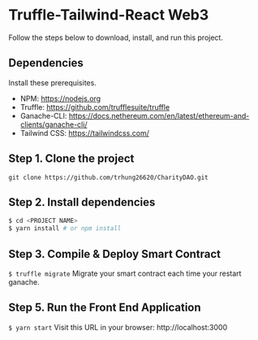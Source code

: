 
# Truffle-Tailwind-React Web3

Follow the steps below to download, install, and run this project.

## Dependencies
Install these prerequisites.
- NPM: https://nodejs.org
- Truffle: https://github.com/trufflesuite/truffle
- Ganache-CLI: https://docs.nethereum.com/en/latest/ethereum-and-clients/ganache-cli/
- Tailwind CSS: https://tailwindcss.com/


## Step 1. Clone the project
`git clone https://github.com/trhung26620/CharityDAO.git`

## Step 2. Install dependencies
```sh
$ cd <PROJECT NAME>
$ yarn install # or npm install
```

## Step 3. Compile & Deploy Smart Contract
`$ truffle migrate`
Migrate your smart contract each time your restart ganache.

## Step 5. Run the Front End Application
`$ yarn start`
Visit this URL in your browser: http://localhost:3000

